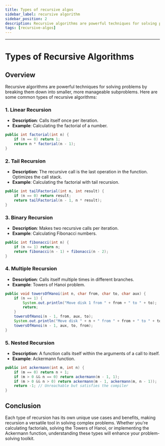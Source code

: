```yaml
---
title: Types of recursive algos
sidebar_label: recursive algorithm
sidebar_position: 2
description: Recursive algorithms are powerful techniques for solving problems by breaking them down into smaller, more manageable subproblems.
tags: [recursive-algos]
---
```


<hr>

# Types of Recursive Algorithms

## Overview
Recursive algorithms are powerful techniques for solving problems by breaking them down into smaller, more manageable subproblems. Here are some common types of recursive algorithms:

### 1. Linear Recursion

- **Description**: Calls itself once per iteration.
- **Example**: Calculating the factorial of a number.

```java
public int factorial(int n) {
    if (n == 0) return 1;
    return n * factorial(n - 1);
}
```

### 2. Tail Recursion

- **Description**: The recursive call is the last operation in the function. Optimizes the call stack.
- **Example**: Calculating the factorial with tail recursion.

```java
public int tailFactorial(int n, int result) {
    if (n == 0) return result;
    return tailFactorial(n - 1, n * result);
}
```

### 3. Binary Recursion

- **Description**: Makes two recursive calls per iteration.
- **Example**: Calculating Fibonacci numbers.

```java
public int fibonacci(int n) {
    if (n <= 1) return n;
    return fibonacci(n - 1) + fibonacci(n - 2);
}
```

### 4. Multiple Recursion

- **Description**: Calls itself multiple times in different branches.
- **Example**: Towers of Hanoi problem.

```java
public void towersOfHanoi(int n, char from, char to, char aux) {
    if (n == 1) {
        System.out.println("Move disk 1 from " + from + " to " + to);
        return;
    }
    towersOfHanoi(n - 1, from, aux, to);
    System.out.println("Move disk " + n + " from " + from + " to " + to);
    towersOfHanoi(n - 1, aux, to, from);
}
```

### 5. Nested Recursion

- **Description**: A function calls itself within the arguments of a call to itself.
- **Example**: Ackermann function.

```java
public int ackermann(int m, int n) {
    if (m == 0) return n + 1;
    if (m > 0 && n == 0) return ackermann(m - 1, 1);
    if (m > 0 && n > 0) return ackermann(m - 1, ackermann(m, n - 1));
    return -1; // Unreachable but satisfies the compiler
}
```

## Conclusion
Each type of recursion has its own unique use cases and benefits, making recursion a versatile tool in solving complex problems. Whether you're calculating factorials, solving the Towers of Hanoi, or implementing the Ackermann function, understanding these types will enhance your problem-solving toolkit.
